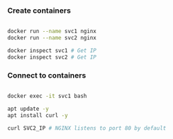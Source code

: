### Create containers

```bash

docker run --name svc1 nginx
docker run --name svc2 nginx

docker inspect svc1 # Get IP
docker inspect svc2 # Get IP

```

### Connect to containers

```bash

docker exec -it svc1 bash

apt update -y
apt install curl -y

curl SVC2_IP # NGINX listens to port 80 by default

```
